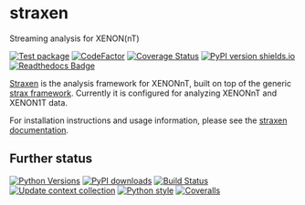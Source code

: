 # straxen
Streaming analysis for XENON(nT)

[![Test package](https://github.com/XENONnT/straxen/actions/workflows/pytest.yml/badge.svg?branch=master)](https://github.com/XENONnT/straxen/actions/workflows/pytest.yml)
[![CodeFactor](https://www.codefactor.io/repository/github/xenonnt/straxen/badge)](https://www.codefactor.io/repository/github/xenonnt/straxen)
[![Coverage Status](https://coveralls.io/repos/github/XENONnT/straxen/badge.svg)](https://coveralls.io/github/XENONnT/straxen)
[![PyPI version shields.io](https://img.shields.io/pypi/v/straxen.svg)](https://pypi.python.org/pypi/straxen/)
[![Readthedocs Badge](https://readthedocs.org/projects/straxen/badge/?version=latest)](https://straxen.readthedocs.io/en/latest/?badge=latest)

[Straxen](https://straxen.readthedocs.io) is the analysis framework for XENONnT, built on top of the generic [strax framework](https://github.com/AxFoundation/strax). Currently it is configured for analyzing XENONnT and XENON1T data.

For installation instructions and usage information, please see the [straxen documentation](https://straxen.readthedocs.io/en/latest/setup.html).


## Further status
[![Python Versions](https://img.shields.io/pypi/pyversions/straxen.svg)](https://pypi.python.org/pypi/straxen)
[![PyPI downloads](https://img.shields.io/pypi/dm/straxen.svg)](https://pypistats.org/packages/straxen)
[![Build Status](https://travis-ci.org/XENONnT/straxen.svg?branch=master)](https://travis-ci.org/XENONnT/straxen)
[![Update context collection](https://github.com/XENONnT/straxen/workflows/Update%20context%20collection/badge.svg)](https://github.com/XENONnT/straxen/actions/workflows/contexts.yml)
[![Python style](https://github.com/XENONnT/straxen/actions/workflows/code_style.yml/badge.svg)](https://github.com/XENONnT/straxen/actions/workflows/code_style.yml)
[![Coveralls](https://github.com/XENONnT/straxen/actions/workflows/coveralls.yml/badge.svg?branch=master)](https://github.com/XENONnT/straxen/actions/workflows/coveralls.yml)
